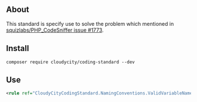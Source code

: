## About

This standard is specify use to solve the problem which mentioned in  [squizlabs/PHP_CodeSniffer issue #1773](https://github.com/squizlabs/PHP_CodeSniffer/issues/1773).

## Install
```shell
composer require cloudycity/coding-standard --dev
```

## Use
```xml
<rule ref="CloudyCityCodingStandard.NamingConventions.ValidVariableName.NotCamelCaps"/>
```

